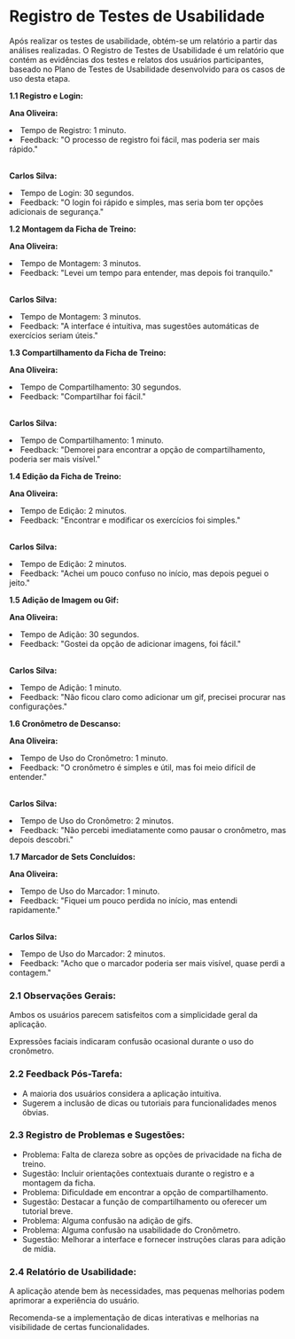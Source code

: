 # Registro de Testes de Usabilidade

Após realizar os testes de usabilidade, obtém-se um relatório a partir das análises realizadas. O Registro de Testes de Usabilidade é um relatório que contém as evidências dos testes e relatos dos usuários participantes, baseado no Plano de Testes de Usabilidade desenvolvido para os casos de uso desta etapa.



**1.1 Registro e Login:**

**Ana Oliveira:**

<li>Tempo de Registro: 1 minuto.</li>
<li>Feedback: "O processo de registro foi fácil, mas poderia ser mais rápido."</li><br>

**Carlos Silva:**

<li>Tempo de Login: 30 segundos.</li>
<li>Feedback: "O login foi rápido e simples, mas seria bom ter opções adicionais de segurança."</li>
  
**1.2 Montagem da Ficha de Treino:**

**Ana Oliveira:**

<li>Tempo de Montagem: 3 minutos.</li>
<li>Feedback: "Levei um tempo para entender, mas depois foi tranquilo."</li><br>

**Carlos Silva:**

<li>Tempo de Montagem: 3 minutos.</li>
<li>Feedback: "A interface é intuitiva, mas sugestões automáticas de exercícios seriam úteis."</li>
  
**1.3 Compartilhamento da Ficha de Treino:**

**Ana Oliveira:**

<li>Tempo de Compartilhamento: 30 segundos.</li>
<li>Feedback: "Compartilhar foi fácil."</li><br>

**Carlos Silva:**

<li>Tempo de Compartilhamento: 1 minuto.</li>
<li>Feedback: "Demorei para encontrar a opção de compartilhamento, poderia ser mais visível."</li>
  
**1.4 Edição da Ficha de Treino:**

**Ana Oliveira:**

<li>Tempo de Edição: 2 minutos.</li>
<li>Feedback: "Encontrar e modificar os exercícios foi simples."</li><br>

**Carlos Silva:**

<li>Tempo de Edição: 2 minutos.</li>
<li>Feedback: "Achei um pouco confuso no início, mas depois peguei o jeito."</li>
  
**1.5 Adição de Imagem ou Gif:**

**Ana Oliveira:**

<li>Tempo de Adição: 30 segundos.</li>
<li>Feedback: "Gostei da opção de adicionar imagens, foi fácil."</li><br>

**Carlos Silva:**

<li>Tempo de Adição: 1 minuto.</li>
<li>Feedback: "Não ficou claro como adicionar um gif, precisei procurar nas configurações."</li>
  
**1.6 Cronômetro de Descanso:**

**Ana Oliveira:**

<li>Tempo de Uso do Cronômetro: 1 minuto.</li>
<li>Feedback: "O cronômetro é simples e útil, mas foi meio difícil de entender."</li><br>

**Carlos Silva:**

<li>Tempo de Uso do Cronômetro: 2 minutos.</li>
<li>Feedback: "Não percebi imediatamente como pausar o cronômetro, mas depois descobri."</li>
  
**1.7 Marcador de Sets Concluídos:**

**Ana Oliveira:**

<li>Tempo de Uso do Marcador: 1 minuto.</li>
<li>Feedback: "Fiquei um pouco perdida no início, mas entendi rapidamente."</li><br>

**Carlos Silva:**

<li>Tempo de Uso do Marcador: 2 minutos.</li>
<li>Feedback: "Acho que o marcador poderia ser mais visível, quase perdi a contagem."</li>




<h3>2.1 Observações Gerais:</h3>
  <p>Ambos os usuários parecem satisfeitos com a simplicidade geral da aplicação.</p>
  <p>Expressões faciais indicaram confusão ocasional durante o uso do cronômetro.</p>

  <h3>2.2 Feedback Pós-Tarefa:</h3>
  <ul>
    <li>A maioria dos usuários considera a aplicação intuitiva.</li>
    <li>Sugerem a inclusão de dicas ou tutoriais para funcionalidades menos óbvias.</li>
  </ul>

  <h3>2.3 Registro de Problemas e Sugestões:</h3>
  <ul>
    <li>Problema: Falta de clareza sobre as opções de privacidade na ficha de treino.</li>
    <li>Sugestão: Incluir orientações contextuais durante o registro e a montagem da ficha.</li>
    <li>Problema: Dificuldade em encontrar a opção de compartilhamento.</li>
    <li>Sugestão: Destacar a função de compartilhamento ou oferecer um tutorial breve.</li>
    <li>Problema: Alguma confusão na adição de gifs.</li>
       <li>Problema: Alguma confusão na usabilidade do Cronômetro.</li>
    <li>Sugestão: Melhorar a interface e fornecer instruções claras para adição de mídia.</li>
  </ul>

  <h3>2.4 Relatório de Usabilidade:</h3>
  <p>A aplicação atende bem às necessidades, mas pequenas melhorias podem aprimorar a experiência do usuário.</p>
  <p>Recomenda-se a implementação de dicas interativas e melhorias na visibilidade de certas funcionalidades.</p>
</body>
